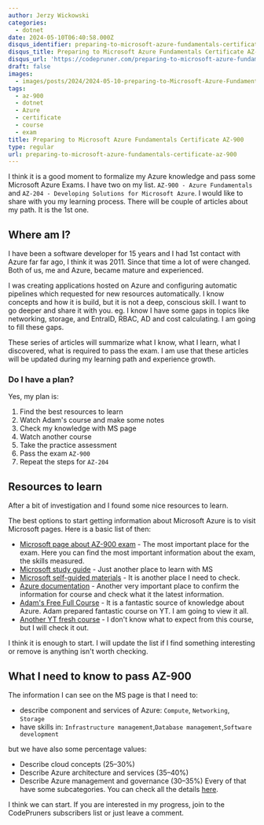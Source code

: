 ```yaml
---
author: Jerzy Wickowski
categories:
  - dotnet
date: 2024-05-10T06:40:58.000Z
disqus_identifier: preparing-to-microsoft-azure-fundamentals-certificate-az-900
disqus_title: Preparing to Microsoft Azure Fundamentals Certificate AZ-900
disqus_url: 'https://codepruner.com/preparing-to-microsoft-azure-fundamentals-certificate-az-900'
draft: false
images:
  - images/posts/2024/2024-05-10-preparing-to-Microsoft-Azure-Fundamentals-Certificate-AZ-900.jpg
tags:
  - az-900
  - dotnet
  - Azure
  - certificate
  - course
  - exam
title: Preparing to Microsoft Azure Fundamentals Certificate AZ-900
type: regular
url: preparing-to-microsoft-azure-fundamentals-certificate-az-900
---
```


I think it is a good moment to formalize my Azure knowledge and pass some Microsoft Azure Exams. I have two on my list.  `AZ-900 - Azure Fundamentals` and `AZ-204 - Developing Solutions for Microsoft Azure`. I would like to share with you my learning process. There will be couple of articles about my path. It is the 1st one.

## Where am I?
I have been a software developer for 15 years and I had 1st contact with Azure far far ago, I think it was 2011. Since that time a lot of were changed. Both of us, me and Azure, became mature and experienced. 

I was creating applications hosted on Azure and configuring automatic pipelines which requested for new resources automatically. I know concepts and how it is build, but it is not a deep, conscious skill. I want to go deeper and share it with you. eg. I know I have some gaps in topics like networking, storage, and EntraID, RBAC, AD and cost calculating. I am going to fill these gaps.

These series of articles will summarize what I know, what I learn, what I discovered, what is required to pass the exam. I am use that these articles will be updated during my learning path and experience growth.


### Do I have a plan? 
Yes, my plan is:
1. Find the best resources to learn 
2. Watch Adam's course and make some notes
3. Check my knowledge with MS page
4. Watch another course
5. Take the practice assessment
6. Pass the exam `AZ-900`
7. Repeat the steps for `AZ-204`

## Resources to learn
After a bit of investigation and I found some nice resources to learn. 

The best options to start getting information about Microsoft Azure is to visit Microsoft pages. Here is a basic list of then:
- [Microsoft page about AZ-900 exam](https://learn.microsoft.com/en-us/credentials/certifications/azure-fundamentals/?practice-assessment-type=certification) - The most important place for the exam. Here you can find the most important information about the exam, the skills measured.
- [Microsoft study guide](https://learn.microsoft.com/pl-pl/credentials/certifications/resources/study-guides/az-900) - Just another place to learn with MS
- [Microsoft self-guided materials](https://partner.microsoft.com/en-us/asset/collection/microsoft-azure-fundamentals-certification-exam-az-900#/) - It is another place I need to check.
- [Azure documentation](https://learn.microsoft.com/en-us/azure/?product=popular) - Another very important place to confirm the information for course and check what it the latest information.
- [Adam's Free Full Course](https://marczak.io/az-900/) - It is a fantastic source of knowledge about Azure.  Adam prepared fantastic course on YT. I am going to view it all.
- [Another YT fresh course](https://www.youtube.com/watch?v=8n-kWJetQRk) - I don't know what to expect from this course, but I will check it out.

I think it is enough to start. I will update the list if I find something interesting or remove is anything isn't worth checking.

## What I need to know to pass AZ-900
The information I can see on the MS page is that I need to:
- describe component and services of Azure: `Compute`, `Networking`, `Storage `
- have skills in: `Infrastructure management`,`Database management`,`Software development`

but we have also some percentage values:
- Describe cloud concepts (25–30%)
- Describe Azure architecture and services (35–40%)
- Describe Azure management and governance (30–35%)
Every of that have some subcategories. You can check all the details [here](https://learn.microsoft.com/pl-pl/credentials/certifications/resources/study-guides/az-900). 


I think we can start. If you are interested in my progress, join to the CodePruners subscribers list or just leave a comment.
